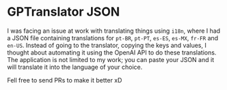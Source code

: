 # GPTranslator JSON

I was facing an issue at work with translating things using `i18n`, where I had a JSON file containing translations for `pt-BR`, `pt-PT`, `es-ES`, `es-MX`, `fr-FR` and `en-US`. Instead of going to the translator, copying the keys and values, I thought about automating it using the OpenAI API to do these translations. The application is not limited to my work; you can paste your JSON and it will translate it into the language of your choice.

Fell free to send PRs to make it better xD
